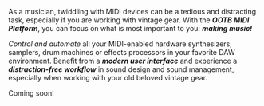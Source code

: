 As a musician, twiddling with MIDI devices can be a tedious and distracting task, especially if you are working with vintage gear. With the ***OOTB MIDI Platform***, you can focus on what is most important to you: ***making music!***

*Control and automate* all your MIDI-enabled hardware synthesizers, samplers, drum machines or effects processors in your favorite DAW environment. Benefit from a ***modern user interface*** and experience a ***distraction-free workflow*** in sound design and sound management, especially when working with your old beloved vintage gear.

Coming soon!